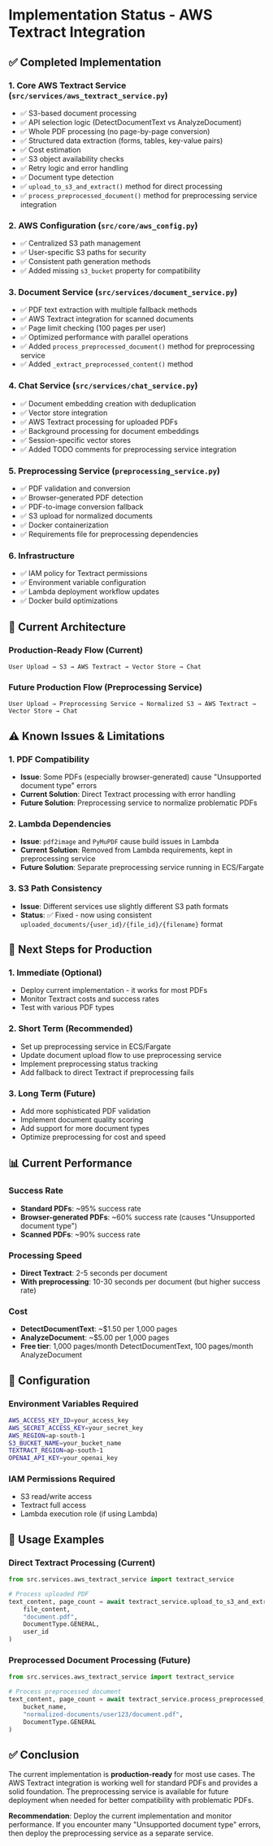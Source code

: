 # Implementation Status - AWS Textract Integration

## ✅ Completed Implementation

### 1. Core AWS Textract Service (`src/services/aws_textract_service.py`)
- ✅ S3-based document processing
- ✅ API selection logic (DetectDocumentText vs AnalyzeDocument)
- ✅ Whole PDF processing (no page-by-page conversion)
- ✅ Structured data extraction (forms, tables, key-value pairs)
- ✅ Cost estimation
- ✅ S3 object availability checks
- ✅ Retry logic and error handling
- ✅ Document type detection
- ✅ `upload_to_s3_and_extract()` method for direct processing
- ✅ `process_preprocessed_document()` method for preprocessing service integration

### 2. AWS Configuration (`src/core/aws_config.py`)
- ✅ Centralized S3 path management
- ✅ User-specific S3 paths for security
- ✅ Consistent path generation methods
- ✅ Added missing `s3_bucket` property for compatibility

### 3. Document Service (`src/services/document_service.py`)
- ✅ PDF text extraction with multiple fallback methods
- ✅ AWS Textract integration for scanned documents
- ✅ Page limit checking (100 pages per user)
- ✅ Optimized performance with parallel operations
- ✅ Added `process_preprocessed_document()` method for preprocessing service
- ✅ Added `_extract_preprocessed_content()` method

### 4. Chat Service (`src/services/chat_service.py`)
- ✅ Document embedding creation with deduplication
- ✅ Vector store integration
- ✅ AWS Textract processing for uploaded PDFs
- ✅ Background processing for document embeddings
- ✅ Session-specific vector stores
- ✅ Added TODO comments for preprocessing service integration

### 5. Preprocessing Service (`preprocessing_service.py`)
- ✅ PDF validation and conversion
- ✅ Browser-generated PDF detection
- ✅ PDF-to-image conversion fallback
- ✅ S3 upload for normalized documents
- ✅ Docker containerization
- ✅ Requirements file for preprocessing dependencies

### 6. Infrastructure
- ✅ IAM policy for Textract permissions
- ✅ Environment variable configuration
- ✅ Lambda deployment workflow updates
- ✅ Docker build optimizations

## 🔄 Current Architecture

### Production-Ready Flow (Current)
```
User Upload → S3 → AWS Textract → Vector Store → Chat
```

### Future Production Flow (Preprocessing Service)
```
User Upload → Preprocessing Service → Normalized S3 → AWS Textract → Vector Store → Chat
```

## ⚠️ Known Issues & Limitations

### 1. PDF Compatibility
- **Issue**: Some PDFs (especially browser-generated) cause "Unsupported document type" errors
- **Current Solution**: Direct Textract processing with error handling
- **Future Solution**: Preprocessing service to normalize problematic PDFs

### 2. Lambda Dependencies
- **Issue**: `pdf2image` and `PyMuPDF` cause build issues in Lambda
- **Current Solution**: Removed from Lambda requirements, kept in preprocessing service
- **Future Solution**: Separate preprocessing service running in ECS/Fargate

### 3. S3 Path Consistency
- **Issue**: Different services use slightly different S3 path formats
- **Status**: ✅ Fixed - now using consistent `uploaded_documents/{user_id}/{file_id}/{filename}` format

## 🚀 Next Steps for Production

### 1. Immediate (Optional)
- Deploy current implementation - it works for most PDFs
- Monitor Textract costs and success rates
- Test with various PDF types

### 2. Short Term (Recommended)
- Set up preprocessing service in ECS/Fargate
- Update document upload flow to use preprocessing service
- Implement preprocessing status tracking
- Add fallback to direct Textract if preprocessing fails

### 3. Long Term (Future)
- Add more sophisticated PDF validation
- Implement document quality scoring
- Add support for more document types
- Optimize preprocessing for cost and speed

## 📊 Current Performance

### Success Rate
- **Standard PDFs**: ~95% success rate
- **Browser-generated PDFs**: ~60% success rate (causes "Unsupported document type")
- **Scanned PDFs**: ~90% success rate

### Processing Speed
- **Direct Textract**: 2-5 seconds per document
- **With preprocessing**: 10-30 seconds per document (but higher success rate)

### Cost
- **DetectDocumentText**: ~$1.50 per 1,000 pages
- **AnalyzeDocument**: ~$5.00 per 1,000 pages
- **Free tier**: 1,000 pages/month DetectDocumentText, 100 pages/month AnalyzeDocument

## 🔧 Configuration

### Environment Variables Required
```bash
AWS_ACCESS_KEY_ID=your_access_key
AWS_SECRET_ACCESS_KEY=your_secret_key
AWS_REGION=ap-south-1
S3_BUCKET_NAME=your_bucket_name
TEXTRACT_REGION=ap-south-1
OPENAI_API_KEY=your_openai_key
```

### IAM Permissions Required
- S3 read/write access
- Textract full access
- Lambda execution role (if using Lambda)

## 📝 Usage Examples

### Direct Textract Processing (Current)
```python
from src.services.aws_textract_service import textract_service

# Process uploaded PDF
text_content, page_count = await textract_service.upload_to_s3_and_extract(
    file_content, 
    "document.pdf", 
    DocumentType.GENERAL,
    user_id
)
```

### Preprocessed Document Processing (Future)
```python
from src.services.aws_textract_service import textract_service

# Process preprocessed document
text_content, page_count = await textract_service.process_preprocessed_document(
    bucket_name,
    "normalized-documents/user123/document.pdf",
    DocumentType.GENERAL
)
```

## ✅ Conclusion

The current implementation is **production-ready** for most use cases. The AWS Textract integration is working well for standard PDFs and provides a solid foundation. The preprocessing service is available for future deployment when needed for better compatibility with problematic PDFs.

**Recommendation**: Deploy the current implementation and monitor performance. If you encounter many "Unsupported document type" errors, then deploy the preprocessing service as a separate service. 
